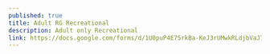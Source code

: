 ```yaml
---
published: true
title: Adult RG Recreational
description: Adult only Recreational
link: https://docs.google.com/forms/d/1U0puP4E75rkBa-KeJ3rUMwkRLdjbVaJ7d_M98h1krO8
---
```


